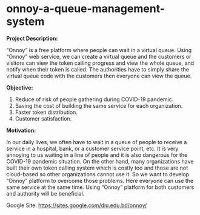 # onnoy-a-queue-management-system

**Project Description:**

“Onnoy” is a free platform where people can wait in a virtual queue. Using “Onnoy” web service, we can create a virtual queue and the customers or visitors can view the token calling progress and view the whole queue, and notify when their token is called. The authorities have to simply share the virtual queue code with the customers then everyone can view the queue.

**Objective:**
1. Reduce of risk of people gathering during COVID-19 pandemic.
2. Saving the cost of building the same service for each organization.
3. Faster token distribution.
4. Customer satisfaction.

**Motivation:**

In our daily lives, we often have to wait in a queue of people to receive a service in a hospital, bank, or a customer service point, etc. It is very annoying to us waiting in a line of people and it is also dangerous for the COVID-19 pandemic situation. On the other hand, many organizations have built their own token calling system which is costly too and those are not cloud-based so other organizations cannot use it.
So we want to develop “Onnoy” platform to overcome those problems. Here everyone can use the same service at the same time. Using “Onnoy” platform for both customers and authority will be beneficial.

Google Site: https://sites.google.com/diu.edu.bd/onnoy/
